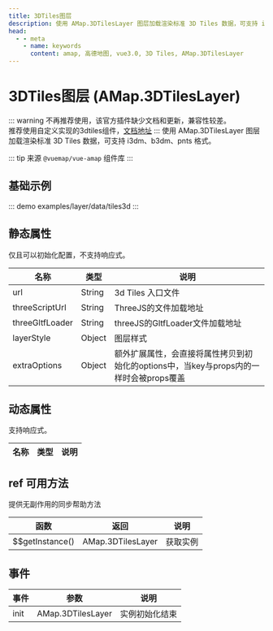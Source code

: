 ```yaml
---
title: 3DTiles图层
description: 使用 AMap.3DTilesLayer 图层加载渲染标准 3D Tiles 数据，可支持 i3dm、b3dm、pnts 格式
head:
  - - meta
    - name: keywords
      content: amap, 高德地图, vue3.0, 3D Tiles, AMap.3DTilesLayer
---
```


# 3DTiles图层 (AMap.3DTilesLayer)

::: warning
不再推荐使用，该官方插件缺少文档和更新，兼容性较差。<br/>推荐使用自定义实现的3dtiles组件，[文档地址](/zh-cn/component/three/three-tiles3d.html)
:::
使用 AMap.3DTilesLayer 图层加载渲染标准 3D Tiles 数据，可支持 i3dm、b3dm、pnts 格式。

::: tip
来源 ```@vuemap/vue-amap``` 组件库
:::


## 基础示例

::: demo
examples/layer/data/tiles3d
:::


## 静态属性
仅且可以初始化配置，不支持响应式。

名称 | 类型 | 说明
---|---|---|
url | String | 3d Tiles 入口文件
threeScriptUrl | String | ThreeJS的文件加载地址
threeGltfLoader | String | threeJS的GltfLoader文件加载地址
layerStyle | Object | 图层样式
extraOptions | Object | 额外扩展属性，会直接将属性拷贝到初始化的options中，当key与props内的一样时会被props覆盖

## 动态属性
支持响应式。

名称 | 类型 | 说明
---|---|---|


## ref 可用方法
提供无副作用的同步帮助方法

函数 | 返回 | 说明
---|---|---|
$$getInstance() | AMap.3DTilesLayer | 获取实例

## 事件

事件 | 参数 | 说明
---|---|---|
init | AMap.3DTilesLayer | 实例初始化结束

